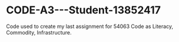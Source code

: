 # CODE-A3---Student-13852417
Code used to create my last assignment for 54063 Code as Literacy, Commodity, Infrastructure.
